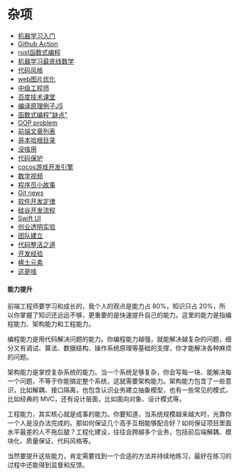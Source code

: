 # 杂项

* [机器学习入门](https://www.blog.duomly.com/how-to-start-with-machine-learning/)
* [Github Action](http://www.ruanyifeng.com/blog/2019/09/getting-started-with-github-actions.html)
* [rust函数式编程](hhttps://functional.works-hub.com/learn/functional-programming-jargon-in-rust-1b555)
* [机器学习最底线数学](https://www.dataquest.io/blog/math-in-data-science/)
* [代码风格](https://www.infoq.cn/article/3edXmPBbTgc4I2vf19xG)
* [web图片优化](https://www.infoq.cn/article/gxV277O5ZZsR5w5er4pE)
* [中级工程师](https://www.infoq.cn/article/3EzkoEAlgktTAm4Rz0pT)
* [百度技术课堂](http://bit.baidu.com/)
* [编译原理例子JS](https://the-super-tiny-compiler.glitch.me)
* [函数式编程"缺点"](https://www.infoq.cn/article/b6gkx1crp2umU2*jIPQB)
* [OOP problem](https://medium.com/better-programming/object-oriented-programming-the-trillion-dollar-disaster-92a4b666c7c7)
* [前端文章列表](https://juejin.im/post/5d387f696fb9a07eeb13ea60)
* [哥本哈根目录](https://www.copenhagencatalog.org/)
* [没啥用](https://www.infoq.cn/article/KY2wijmVaOC5TquOH-f8)
* [代码保护](https://www.infoq.cn/article/CizxjhQJT*9b69WVyEML)
* [cocos游戏开发引擎](https://docs.cocos.com/creator/manual/zh/getting-started/coding-setup.html)
* [数学视频](https://space.bilibili.com/88461692/video)
* [程序员小故事](https://www.cnblogs.com/xueweihan/p/5220513.html)
* [Git news](https://git.news/)
* [软件开发定律](https://www.infoq.cn/article/1dyfkOTeohgHSCh_Xle9)
* [硅谷开发流程](https://www.infoq.cn/article/tQrY-B15aRoBdzyr2aOh)
* [Swift UI](https://www.infoq.cn/article/Puii*HdQWCDjPzvTNcKq)
* [创业透明实验](https://blog.t9t.io/)
* [团队建立](https://www.infoq.cn/article/2kJpJl8*CPK3UZXHm2By)
* [代码整洁之道](https://www.zcfy.cc/article/clean-code-javascript-readme-md-at-master-ryanmcdermott-clean-code-javascript-github-2273.html)
* [开发经验](https://www.infoq.cn/article/BdlWzzfG2HTGr*qse5ze)
* [稀土元素](http://energyskeptic.com/2019/high-tech-cannot-last-rare-earth-metals/)
* [这是啥](https://www.mobilespoon.net/2019/04/collection-cognitive-biases-how-to-use.html)

#### 能力提升

前端工程师要学习和成长的，我个人的观点是能力占 80%，知识只占 20%，所以你掌握了知识还远远不够，更重要的是快速提升自己的能力。这里的能力是指编程能力、架构能力和工程能力。

编程能力是用代码解决问题的能力。你编程能力越强，就能解决越复杂的问题，细分又有调试、算法、数据结构、操作系统原理等基础的支撑，你才能解决各种麻烦的问题。

架构能力是掌控复杂系统的能力。当一个系统足够复杂，你会写每一块、能解决每一个问题，不等于你能搞定整个系统，这就需要架构能力。架构能力包含了一些意识，比如解耦、接口隔离，也包含认识业务建立抽象模型，也有一些常见的模式，比如经典的 MVC，还有设计层面，比如面向对象、设计模式等。

工程能力，其实核心就是成事的能力。你要知道，当系统规模越来越大时，光靠你一个人是没办法完成的。那如何保证几个高手互相能够配合好？如何保证项目里面水平最差的人不拖后腿？工程化建设，往往会跨越多个业务，包括前后端解耦、模块化、质量保证、代码风格等。

当然要提升这些能力，肯定需要找到一个合适的方法并持续地练习，最好在练习的过程中还能得到监督和反馈。

